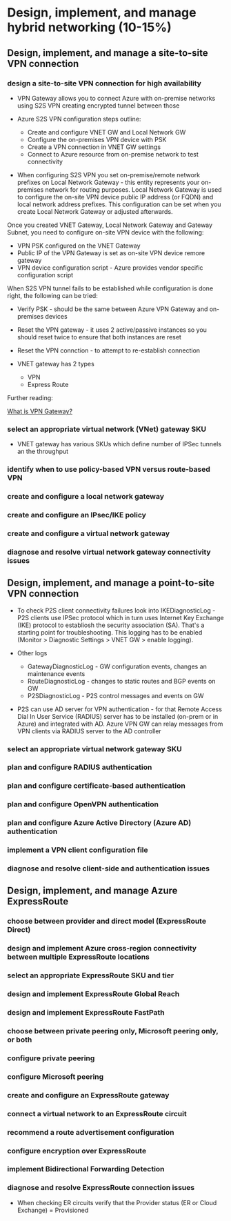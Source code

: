 # Design, implement, and manage hybrid networking (10-15%)

## Design, implement, and manage a site-to-site VPN connection

### design a site-to-site VPN connection for high availability

- VPN Gateway allows you to connect Azure with on-premise networks using S2S VPN creating encrypted tunnel between those

- Azure S2S VPN configuration steps outline:
  - Create and configure VNET GW and Local Network GW
  - Configure the on-premises VPN device with PSK
  - Create a VPN connection in VNET GW settings
  - Connect to Azure resource from on-premise network to test connectivity

- When configuring S2S VPN you set on-premise/remote network prefixes on Local Network Gateway - this entity represents your on-premises network for routing purposes. Local Network Gateway is used to configure the on-site VPN device public IP address (or FQDN) and local network address prefixes. This configuration can be set when you create Local Network Gateway or adjusted afterwards.

Once you created VNET Gateway, Local Network Gateway and Gateway Subnet, you need to configure on-site VPN device with the following:
  - VPN PSK configured on the VNET Gateway
  - Public IP of the VPN Gateway is set as on-site VPN device remore gateway
  - VPN device configuration script - Azure provides vendor specific configuration script

When S2S VPN tunnel fails to be established while configuration is done right, the following can be tried:
  - Verify PSK - should be the same between Azure VPN Gateway and on-premises devices
  - Reset the VPN gateway - it uses 2 active/passive instances so you should reset twice to ensure that both instances are reset
  - Reset the VPN connction - to attempt to re-establish connection

- VNET gateway has 2 types
  - VPN
  - Express Route

Further reading:

[What is VPN Gateway?](https://docs.microsoft.com/en-us/azure/vpn-gateway/vpn-gateway-about-vpngateways)

### select an appropriate virtual network (VNet) gateway SKU

- VNET gateway has various SKUs which define number of IPSec tunnels an the throughput

### identify when to use policy-based VPN versus route-based VPN
### create and configure a local network gateway
### create and configure an IPsec/IKE policy
### create and configure a virtual network gateway
### diagnose and resolve virtual network gateway connectivity issues

## Design, implement, and manage a point-to-site VPN connection

- To check P2S client connectivity failures look into IKEDiagnosticLog - P2S clients use IPSec protocol which in turn uses Internet Key Exchange (IKE) protocol to establiosh the security association (SA). That's a starting point for troubleshooting. This logging has to be enabled (Monitor > Diagnostic Settings > VNET GW > enable logging).
- Other logs
  - GatewayDiagnosticLog - GW configuration events, changes an maintenance events
  - RouteDiagnosticLog - changes to static routes and BGP events on GW
  - P2SDiagnosticLog - P2S control messages and events on GW

- P2S can use AD server for VPN authentication - for that Remote Access Dial In User Service (RADIUS) server has to be installed (on-prem or in Azure) and integrated with AD. Azure VPN GW can relay messages from VPN clients via RADIUS server to the AD controller

### select an appropriate virtual network gateway SKU
### plan and configure RADIUS authentication
### plan and configure certificate-based authentication
### plan and configure OpenVPN authentication
### plan and configure Azure Active Directory (Azure AD) authentication
### implement a VPN client configuration file
### diagnose and resolve client-side and authentication issues
## Design, implement, and manage Azure ExpressRoute
### choose between provider and direct model (ExpressRoute Direct)
### design and implement Azure cross-region connectivity between multiple ExpressRoute locations
### select an appropriate ExpressRoute SKU and tier
### design and implement ExpressRoute Global Reach
### design and implement ExpressRoute FastPath
### choose between private peering only, Microsoft peering only, or both
### configure private peering
### configure Microsoft peering
### create and configure an ExpressRoute gateway
### connect a virtual network to an ExpressRoute circuit
### recommend a route advertisement configuration
### configure encryption over ExpressRoute
### implement Bidirectional Forwarding Detection
### diagnose and resolve ExpressRoute connection issues

- When checking ER circuits verify that the Provider status (ER or Cloud Exchange) = Provisioned

